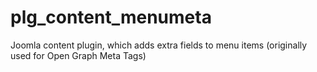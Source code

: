 # plg_content_menumeta
Joomla content plugin, which adds extra fields to menu items (originally used for Open Graph Meta Tags)
